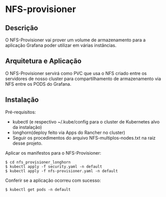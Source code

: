 # NFS-provisioner

## Descrição

O NFS-Provisioner vai prover um volume de armazenamento para a aplicação Grafana poder utilizar em várias instâncias.

## Arquitetura e Aplicação

O NFS-Provisioner servirá como PVC que usa o NFS criado entre os servidores de nosso cluster para compartilhamento de armazenamento via NFS entre os PODS do Grafana.



## Instalação

Pré-requisitos:

- kubectl (e respectivo ~/.kube/config para o cluster de Kubernetes alvo da instalação) 
- longhorn(deploy feito via Apps do Rancher no cluster)
- Seguir os procedimentos do arquivo NFS-multiplos-nodes.txt na raiz desse projeto.

Aplicar os manifestos para o NFS-Provisioner:
```
$ cd nfs_provisioner_longhorn
$ kubectl apply -f security.yaml -n default
$ kubectl apply -f nfs-provisioner.yaml -n default
```

Conferir se a aplicação ocorreu com sucesso:

```
$ kubectl get pods -n default
```